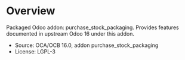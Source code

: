 # Overview

Packaged Odoo addon: purchase_stock_packaging. Provides features documented in upstream Odoo 16 under this addon.

- Source: OCA/OCB 16.0, addon purchase_stock_packaging
- License: LGPL-3
